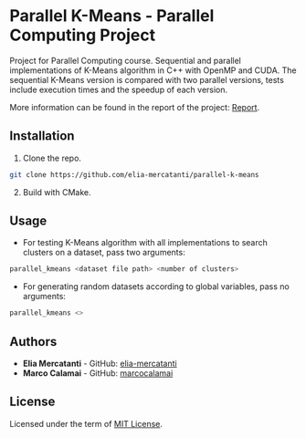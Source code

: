 # Parallel K-Means - Parallel Computing Project
Project for Parallel Computing course. Sequential and parallel implementations of K-Means algorithm in C++ with OpenMP 
and CUDA. The sequential K-Means version is compared with two parallel versions, tests include execution times and the 
speedup of each version.

More information can be found in the report of the project: [Report](https://github.com/elia-mercatanti/parallel-k-means/blob/master/report/report.pdf).

## Installation

1. Clone the repo.
```sh
git clone https://github.com/elia-mercatanti/parallel-k-means
```
2. Build with CMake.

## Usage

- For testing K-Means algorithm with all implementations to search clusters on a dataset, pass two arguments:
```bash 
parallel_kmeans <dataset file path> <number of clusters>
```
- For generating random datasets according to global variables, pass no arguments:
```bash 
parallel_kmeans <>
```

## Authors
* **Elia Mercatanti** - GitHub: [elia-mercatanti](https://github.com/elia-mercatanti)
* **Marco Calamai** - GitHub: [marcocalamai](https://github.com/marcocalamai)

## License
Licensed under the term of [MIT License](https://github.com/elia-mercatanti/parallel-k-means/blob/master/LICENSE).